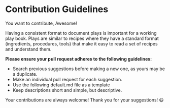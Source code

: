 # Contribution Guidelines

You want to contribute, Awesome!

Having a consistent format to document plays is important for a working play book. Plays are similar to recipes where they have a standard format (ingredients, procedures, tools) that make it easy to read a set of recipes and understand them.

**Please ensure your pull request adheres to the following guidelines:**

- Search previous suggestions before making a new one, as yours may be a duplicate.
- Make an individual pull request for each suggestion.
- Use the following default.md file as a template
- Keep descriptions short and simple, but descriptive.

Your contributions are always welcome!  Thank you for your suggestions! :smiley:
